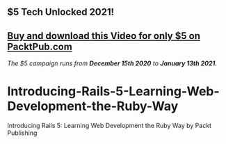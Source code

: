 ## $5 Tech Unlocked 2021!
[Buy and download this Video for only $5 on PacktPub.com](https://www.packtpub.com/product/introducing-rails-5-learning-web-development-the-ruby-way-video/9781785884733)
-----
*The $5 campaign         runs from __December 15th 2020__ to __January 13th 2021.__*

# Introducing-Rails-5-Learning-Web-Development-the-Ruby-Way
Introducing Rails 5: Learning Web Development the Ruby Way by Packt Publishing
